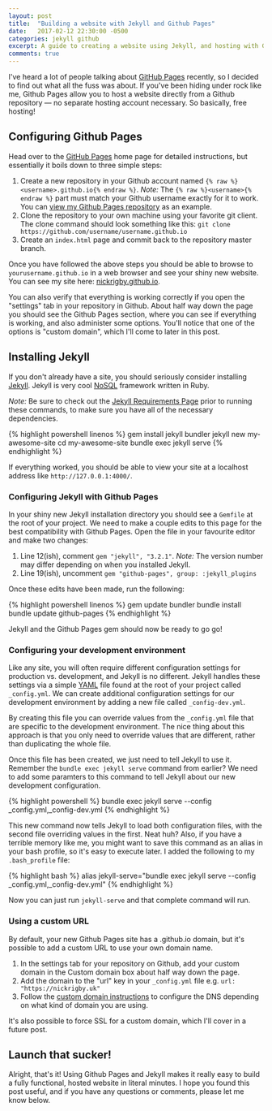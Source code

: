 ```yaml
---
layout: post
title:  "Building a website with Jekyll and Github Pages"
date:   2017-02-12 22:30:00 -0500
categories: jekyll github
excerpt: A guide to creating a website using Jekyll, and hosting with Github Pages.
comments: true
---
```

I've heard a lot of people talking about [GitHub Pages](https://pages.github.com) recently, so I decided to find out what all the fuss was about. If you've been hiding under rock like me, Github Pages allow you to host a website directly from a Github repository — no separate hosting account necessary. So basically, free hosting!

## Configuring Github Pages
Head over to the [GitHub Pages](https://pages.github.com) home page for detailed instructions, but essentially it boils down to three simple steps:

 1. Create a new repository in your Github account named `{% raw %}<username>.github.io{% endraw %}`. _Note:_ The `{% raw %}<username>{% endraw %}` part must match your Github username exactly for it to work. You can [view my Github Pages repository](https://github.com/nickrigby/nickrigby.github.io) as an example.
 2. Clone the repository to your own machine using your favorite git client. The clone command should look something like this: `git clone https://github.com/username/username.github.io`
 3. Create an `index.html` page and commit back to the repository master branch.

Once you have followed the above steps you should be able to browse to `yourusername.github.io` in a web browser and see your shiny new website. You can see my site here: [nickrigby.github.io](https://nickrigby.github.io).

You can also verify that everything is working correctly if you open the "settings" tab in your repository in Github. About half way down the page you should see the Github Pages section, where you can see if everything is working, and also administer some options. You'll notice that one of the options is "custom domain", which I'll come to later in this post.

## Installing Jekyll
If you don't already have a site, you should seriously consider installing [Jekyll](https://jekyllrb.com). Jekyll is very cool [NoSQL](https://en.wikipedia.org/wiki/NoSQL) framework written in Ruby.

_Note:_ Be sure to check out the [Jekyll Requirements Page](https://jekyllrb.com/docs/installation/) prior to running these commands, to make sure you have all of the necessary dependencies.

{% highlight powershell linenos %}
gem install jekyll bundler
jekyll new my-awesome-site
cd my-awesome-site
bundle exec jekyll serve
{% endhighlight %}

If everything worked, you should be able to view your site at a localhost address like `http://127.0.0.1:4000/`.

### Configuring Jekyll with Github Pages
In your shiny new Jekyll installation directory you should see a `Gemfile` at the root of your project. We need to make a couple edits to this page for the best compatibility with Github Pages. Open the file in your favourite editor and make two changes:

 1. Line 12(ish), comment `gem "jekyll", "3.2.1"`. _Note:_ The version number may differ depending on when you installed Jekyll.
 2. Line 19(ish), uncomment `gem "github-pages", group: :jekyll_plugins`

Once these edits have been made, run the following:

{% highlight powershell linenos %}
gem update bundler
bundle install
bundle update github-pages
{% endhighlight %}

Jekyll and the Github Pages gem should now be ready to go go!

### Configuring your development environment
Like any site, you will often require different configuration settings for production vs. development, and Jekyll is no different. Jekyll handles these settings via a simple [YAML](http://yaml.org) file found at the root of your project called `_config.yml`. We can create additional configuration settings for our development environment by adding a new file called `_config-dev.yml`.

By creating this file you can override values from the `_config.yml` file that are specific to the development environment. The nice thing about this approach is that you only need to override values that are different, rather than duplicating the whole file.

Once this file has been created, we just need to tell Jekyll to use it. Remember the `bundle exec jekyll serve` command from earlier? We need to add some paramters to this command to tell Jekyll about our new development configuration.

{% highlight powershell %}
bundle exec jekyll serve --config _config.yml,_config-dev.yml
{% endhighlight %}

This new command now tells Jekyll to load both configuration files, with the second file overriding values in the first. Neat huh? Also, if you have a terrible memory like me, you might want to save this command as an alias in your bash profile, so it's easy to execute later. I added the following to my `.bash_profile` file:

{% highlight bash %}
alias jekyll-serve="bundle exec jekyll serve --config _config.yml,_config-dev.yml"
{% endhighlight %}

Now you can just run `jekyll-serve` and that complete command will run.

### Using a custom URL
By default, your new Github Pages site has a .github.io domain, but it's possible to add a custom URL to use your own domain name.

 1. In the settings tab for your repository on Github, add your custom domain in the Custom domain box about half way down the page.
 2. Add the domain to the "url" key in your `_config.yml` file e.g. `url: "https://nickrigby.uk"`
 3. Follow the [custom domain instructions](https://help.github.com/articles/using-a-custom-domain-with-github-pages/) to configure the DNS depending on what kind of domain you are using.

 It's also possible to force SSL for a custom domain, which I'll cover in a future post.

## Launch that sucker!
Alright, that's it! Using Github Pages and Jekyll makes it really easy to build a fully functional, hosted website in literal minutes. I hope you found this post useful, and if you have any questions or comments, please let me know below.
